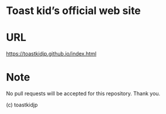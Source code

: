 Toast kid’s official web site
===

# URL
https://toastkidjp.github.io/index.html

# Note
No pull requests will be accepted for this repository. Thank you.

(c) toastkidjp
